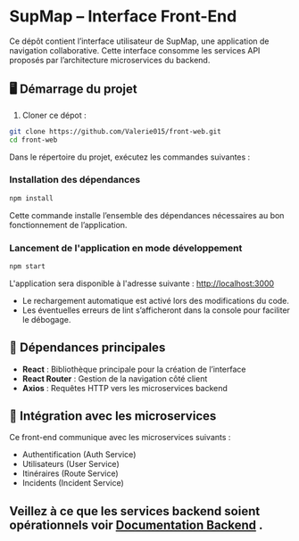 # SupMap – Interface Front-End

Ce dépôt contient l’interface utilisateur de SupMap, une application de navigation collaborative. Cette interface consomme les services API proposés par l’architecture microservices du backend.

## 🖥️ Démarrage du projet

1. Cloner ce dépot :

```bash
git clone https://github.com/Valerie015/front-web.git
cd front-web
```

Dans le répertoire du projet, exécutez les commandes suivantes :

### Installation des dépendances

```bash
npm install
```

Cette commande installe l’ensemble des dépendances nécessaires au bon fonctionnement de l’application.

### Lancement de l'application en mode développement

```bash
npm start
```

L'application sera disponible à l'adresse suivante : [http://localhost:3000](http://localhost:3000)

* Le rechargement automatique est activé lors des modifications du code.
* Les éventuelles erreurs de lint s’afficheront dans la console pour faciliter le débogage.

## 🔗 Dépendances principales

* **React** : Bibliothèque principale pour la création de l’interface
* **React Router** : Gestion de la navigation côté client
* **Axios** : Requêtes HTTP vers les microservices backend

## 🔐 Intégration avec les microservices

Ce front-end communique avec les microservices suivants :

* Authentification (Auth Service)
* Utilisateurs (User Service)
* Itinéraires (Route Service)
* Incidents (Incident Service)

Veillez à ce que les services backend soient opérationnels voir [Documentation Backend](https://github.com/AlberolaConstant/SupMap-Back?tab=readme-ov-file#supmap---microservices-pour-applications-de-navigation)
.
---


